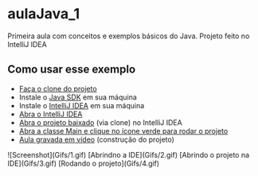 # aulaJava_1
Primeira aula com conceitos e exemplos básicos do Java. Projeto feito no IntelliJ IDEA

## Como usar esse exemplo
- [Faça o clone do projeto](#clone)
- Instale o [Java SDK](https://www.oracle.com/java/technologies/downloads/) em sua máquina
- Instale o [IntelliJ IDEA](https://www.jetbrains.com/pt-br/idea/download/#section=windows) em sua máquina
- [Abra o IntelliJ IDEA](#abrir-ide)
- [Abra o projeto baixado](#abrir-projeto) (via clone) no IntelliJ IDEA
- [Abra a classe Main e clique no ícone verde para rodar o projeto](#rodar-projeto)
- [Aula gravada em vídeo](https://we.tl/t-mlQD1R0zML) (construção do projeto)

<a name="clone"/>
![Screenshot](Gifs/1.gif)

<a name="abrir-ide"/>
[Abrindno a IDE](Gifs/2.gif)

<a name="abrir-projeto"/>
[Abrindo o projeto na IDE](Gifs/3.gif)

<a name="rodar-projeto"/>
[Rodando o projeto](Gifs/4.gif)

